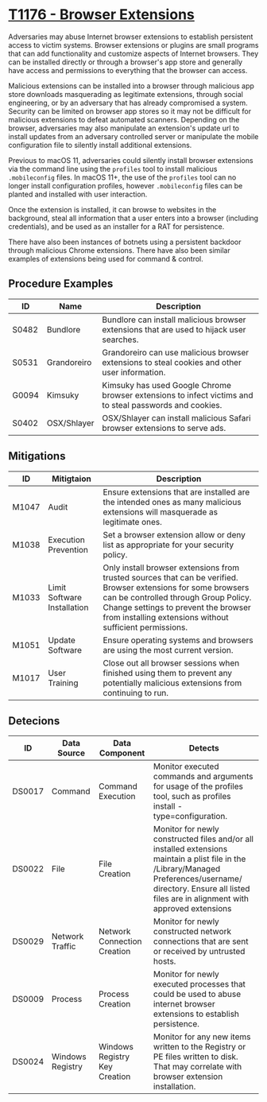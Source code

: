 # [T1176 - Browser Extensions](https://attack.mitre.org/techniques/T1176/)
Adversaries may abuse Internet browser extensions to establish persistent access to victim systems. Browser extensions or plugins
are small programs that can add functionality and customize aspects of Internet browsers. They can be installed directly or through
a browser's app store and generally have access and permissions to everything that the browser can access.

Malicious extensions can be installed into a browser through malicious app store downloads masquerading as legitimate extensions, 
through social engineering, or by an adversary that has already compromised a system. Security can be limited on browser app stores 
so it may not be difficult for malicious extensions to defeat automated scanners. Depending on the browser, adversaries may also 
manipulate an extension's update url to install updates from an adversary controlled server or manipulate the mobile configuration 
file to silently install additional extensions.

Previous to macOS 11, adversaries could silently install browser extensions via the command line using the `profiles` tool to install 
malicious `.mobileconfig` files. In macOS 11+, the use of the `profiles` tool can no longer install configuration profiles, however 
`.mobileconfig` files can be planted and installed with user interaction.

Once the extension is installed, it can browse to websites in the background, steal all information that a user enters into a browser 
(including credentials), and be used as an installer for a RAT for persistence.

There have also been instances of botnets using a persistent backdoor through malicious Chrome extensions. There have also been similar 
examples of extensions being used for command & control.

## Procedure Examples
|ID|Name|Description|
|--|----|-----------|
|S0482|Bundlore|Bundlore can install malicious browser extensions that are used to hijack user searches.|
|S0531|Grandoreiro|Grandoreiro can use malicious browser extensions to steal cookies and other user information.|
|G0094|Kimsuky|Kimsuky has used Google Chrome browser extensions to infect victims and to steal passwords and cookies.|
|S0402|OSX/Shlayer|OSX/Shlayer can install malicious Safari browser extensions to serve ads.|
## Mitigations
|ID|Mitigtaion|Description|
|--|----------|-----------|
|M1047|Audit|Ensure extensions that are installed are the intended ones as many malicious extensions will masquerade as legitimate ones.|
|M1038|Execution Prevention|Set a browser extension allow or deny list as appropriate for your security policy.|
|M1033|Limit Software Installation|Only install browser extensions from trusted sources that can be verified. Browser extensions for some browsers can be controlled through Group Policy. Change settings to prevent the browser from installing extensions without sufficient permissions.|
|M1051|Update Software|Ensure operating systems and browsers are using the most current version.|
|M1017|User Training|Close out all browser sessions when finished using them to prevent any potentially malicious extensions from continuing to run.|
## Detecions
|ID|Data Source|Data Component|Detects|
|--|-----------|--------------|-------|
|DS0017|Command|Command Execution|Monitor executed commands and arguments for usage of the profiles tool, such as profiles install -type=configuration.|
|DS0022|File|File Creation|Monitor for newly constructed files and/or all installed extensions maintain a plist file in the /Library/Managed Preferences/username/ directory. Ensure all listed files are in alignment with approved extensions|
|DS0029|Network Traffic|Network Connection Creation|Monitor for newly constructed network connections that are sent or received by untrusted hosts.|
|DS0009|Process|Process Creation|Monitor for newly executed processes that could be used to abuse internet browser extensions to establish persistence.|
|DS0024|Windows Registry|Windows Registry Key Creation|Monitor for any new items written to the Registry or PE files written to disk. That may correlate with browser extension installation.|
